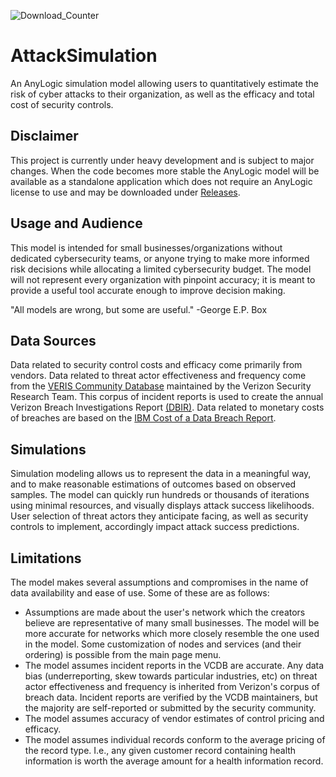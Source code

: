 ![Download_Counter](https://img.shields.io/github/downloads/gjhami/AttackSimulation/total.svg)
# AttackSimulation
An AnyLogic simulation model allowing users to quantitatively estimate the risk of cyber attacks to their organization, as well as the efficacy and total cost of security controls.

## Disclaimer
This project is currently under heavy development and is subject to major changes. When the code becomes more stable the AnyLogic model will be available as a standalone application which does not require an AnyLogic license to use and may be downloaded under [Releases](https://github.com/gjhami/AttackSimulation/releases).

## Usage and Audience
This model is intended for small businesses/organizations without dedicated cybersecurity teams, or anyone trying to make more informed risk decisions while allocating a limited cybersecurity budget. The model will not represent every organization with pinpoint accuracy; it is meant to provide a useful tool accurate enough to improve decision making.

"All models are wrong, but some are useful." -George E.P. Box 

## Data Sources
Data related to security control costs and efficacy come primarily from vendors.
Data related to threat actor effectiveness and frequency come from the [VERIS Community Database](https://github.com/vz-risk/VCDB) maintained by the Verizon Security Research Team. This corpus of incident reports is used to create the annual Verizon Breach Investigations Report [(DBIR)](https://www.verizon.com/business/resources/reports/dbir/).
Data related to monetary costs of breaches are based on the [IBM Cost of a Data Breach Report](https://www.ibm.com/security/data-breach).

## Simulations
 Simulation modeling allows us to represent the data in a meaningful way, and to make reasonable estimations of outcomes based on observed samples. The model can quickly run hundreds or thousands of iterations using minimal resources, and visually displays attack success likelihoods. User selection of threat actors they anticipate facing, as well as security controls to implement, accordingly impact attack success predictions.

## Limitations
The model makes several assumptions and compromises in the name of data availability and ease of use. Some of these are as follows:
- Assumptions are made about the user's network which the creators believe are representative of many small businesses. The model will be more accurate for networks which more closely resemble the one used in the model. Some customization of nodes and services (and their ordering) is possible from the main page menu.
- The model assumes incident reports in the VCDB are accurate. Any data bias (underreporting, skew towards particular industries, etc) on threat actor effectiveness and frequency is inherited from Verizon's corpus of breach data. Incident reports are verified by the VCDB maintainers, but the majority are self-reported or submitted by the security community.
- The model assumes accuracy of vendor estimates of control pricing and efficacy.
- The model assumes individual records conform to the average pricing of the record type. I.e., any given customer record containing health information is worth the average amount for a health information record.
